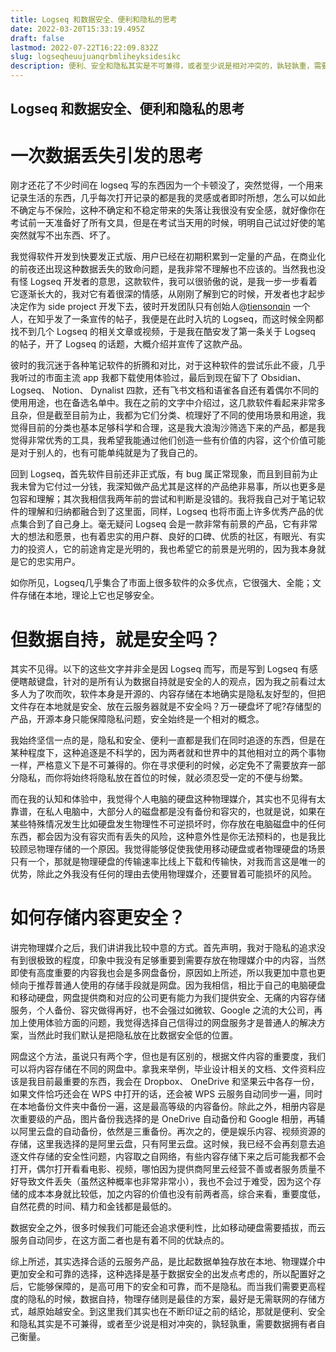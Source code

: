 ```yaml
---
title: Logseq 和数据安全、便利和隐私的思考
date: 2022-03-20T15:33:19.495Z
draft: false
lastmod: 2022-07-22T16:22:09.832Z
slug: logseqheuujuanqrbmliheyksidesikc
description: 便利、安全和隐私其实是不可兼得，或者至少说是相对冲突的，孰轻孰重，需要数据拥有者自己衡量。
---
```



## Logseq 和数据安全、便利和隐私的思考

# 一次数据丢失引发的思考

刚才还花了不少时间在 logseq 写的东西因为一个卡顿没了，突然觉得，一个用来记录生活的东西，几乎每次打开记录的都是我的灵感或者即时所想，怎么可以如此不确定与不保险，这种不确定和不稳定带来的失落让我很没有安全感，就好像你在考试前一天准备好了所有文具，但是在考试当天用的时候，明明自己试过好使的笔突然就写不出东西、坏了。

我觉得软件开发到快要发正式版、用户已经在初期积累到一定量的产品，在商业化的前夜还出现这种数据丢失的致命问题，是我非常不理解也不应该的。当然我也没有怪 Logseq 开发者的意思，这款软件，我可以很骄傲的说，是我一步一步看着它逐渐长大的，我对它有着很深的情感，从刚刚了解到它的时候，开发者也才起步决定作为 side project 开发下去，彼时开发团队只有创始人@[tiensonqin](https://twitter.com/tiensonqin) 一个人，在知乎发了一条宣传的帖子，我便是在此时入坑的 Logseq，而这时候全网都找不到几个 Logseq 的相关文章或视频，于是我在酷安发了第一条关于 Logseq 的帖子，开了 Logseq 的话题，大概介绍并宣传了这款产品。

彼时的我沉迷于各种笔记软件的折腾和对比，对于这种软件的尝试乐此不疲，几乎我听过的市面主流 app 我都下载使用体验过，最后到现在留下了 Obsidian、 Logseq、 Notion、 Dynalist 四款，还有飞书文档和语雀各自还有着偶尔不同的使用用途，也在备选名单中。我在之前的文字中介绍过，这几款软件看起来非常多且杂，但是截至目前为止，我都为它们分类、梳理好了不同的使用场景和用途，我觉得目前的分类也基本足够科学和合理，这是我大浪淘沙筛选下来的产品，都是我觉得非常优秀的工具，我希望我能通过他们创造一些有价值的内容，这个价值可能是对于别人的，也有可能单纯就是为了我自己的。

回到 Logseq，首先软件目前还非正式版，有 bug 属正常现象，而且到目前为止我未曾为它付过一分钱，我深知做产品尤其是这样的产品绝非易事，所以也更多是包容和理解；其次我相信我两年前的尝试和判断是没错的。我将我自己对于笔记软件的理解和归纳都融合到了这里面，同样，Logseq 也将市面上许多优秀产品的优点集合到了自己身上。毫无疑问 Logseq 会是一款非常有前景的产品，它有非常大的想法和愿景，也有着忠实的用户群、良好的口碑、优质的社区，有眼光、有实力的投资人，它的前途肯定是光明的，我也希望它的前景是光明的，因为我本身就是它的忠实用户。

如你所见，Logseq几乎集合了市面上很多软件的众多优点，它很强大、全能；文件存储在本地，理论上它也足够安全。


# 但数据自持，就是安全吗？

其实不见得。以下的这些文字并非全是因 Logseq 而写，而是写到 Logseq 有感便瞎敲键盘，针对的是所有认为数据自持就是安全的人的观点，因为我之前看过太多人为了吹而吹，软件本身是开源的、内容存储在本地确实是隐私友好型的，但把文件存在本地就是安全、放在云服务器就是不安全吗？万一硬盘坏了呢?存储型的产品，开源本身只能保障隐私问题，安全始终是一个相对的概念。

我始终坚信一点的是，隐私和安全、便利一直都是我们在同时追逐的东西，但是在某种程度下，这种追逐是不科学的，因为两者就和世界中的其他相对立的两个事物一样，严格意义下是不可兼得的。你在寻求便利的时候，必定免不了需要放弃一部分隐私，而你将始终将隐私放在首位的时候，就必须忍受一定的不便与纷繁。

而在我的认知和体验中，我觉得个人电脑的硬盘这种物理媒介，其实也不见得有太靠谱，在私人电脑中，大部分人的磁盘都是没有备份和容灾的，也就是说，如果在某些特殊情况发生比如硬盘发生物理性不可逆损坏时，你存放在电脑磁盘中的任何东西，都会因为没有容灾而有丢失的风险，这种意外性是你无法预料的，也是我比较顾忌物理存储的一个原因。我觉得能够促使我使用移动硬盘或者物理硬盘的场景只有一个，那就是物理硬盘的传输速率比线上下载和传输快，对我而言这是唯一的优势，除此之外我没有任何的理由去使用物理媒介，还要冒着可能损坏的风险。


# 如何存储内容更安全？

讲完物理媒介之后，我们讲讲我比较中意的方式。首先声明，我对于隐私的追求没有到很极致的程度，印象中我没有足够重要到需要存放在物理媒介中的内容，当然即使有高度重要的内容我也会是多网盘备份，原因如上所述，所以我更加中意也更倾向于推荐普通人使用的存储手段就是网盘。因为我相信，相比于自己的电脑硬盘和移动硬盘，网盘提供商和对应的公司更有能力为我们提供安全、无痛的内容存储服务，个人备份、容灾做得再好，也不会强过如微软、Google 之流的大公司，再加上使用体验方面的问题，我觉得选择自己信得过的网盘服务才是普通人的解决方案，当然此时我们默认是把隐私放在比数据安全低的位置。

网盘这个方法，虽说只有两个字，但也是有区别的，根据文件内容的重要度，我们可以将内容存储在不同的网盘中。拿我来举例，毕业设计相关的文档、文件资料应该是我目前最重要的东西，我会在 Dropbox、 OneDrive 和坚果云中各存一份，如果文件恰巧还会在 WPS 中打开的话，还会被 WPS 云服务自动同步一遍，同时在本地备份文件夹中备份一遍，这是最高等级的内容备份。除此之外，相册内容是次重要级的产品，图片备份我选择的是 OneDrive 自动备份和 Google 相册，再辅以阿里云盘的自动备份，依然是三重备份。再次之的，便是娱乐内容、视频资源的存储，这里我选择的是阿里云盘，只有阿里云盘。这时候，我已经不会再刻意去追逐文件存储的安全性问题，内容取之自网络，有些内容存储下来之后可能我都不会打开，偶尔打开看看电影、视频，哪怕因为提供商阿里云经营不善或者服务质量不好导致文件丢失（虽然这种概率也非常非常小），我也不会过于难受，因为这个存储的成本本身就比较低，加之内容的价值也没有前两者高，综合来看，重要度低，自然花费的时间、精力和金钱都是最低的。

数据安全之外，很多时候我们可能还会追求便利性，比如移动硬盘需要插拔，而云服务自动同步，在这方面二者也是有着不同的优缺点的。

综上所述，其实选择合适的云服务产品，是比起数据单独存放在本地、物理媒介中更加安全和可靠的选择，这种选择是基于数据安全的出发点考虑的，所以配置好之后，它能够保障的，是高可用下的安全和可靠，而不是隐私。而当我们需要更高程度的隐私的时候，数据自持，物理存储则是最佳的方案，最好是无需联网的存储方式，越原始越安全。到这里我们其实也在不断印证之前的结论，那就是便利、安全和隐私其实是不可兼得，或者至少说是相对冲突的，孰轻孰重，需要数据拥有者自己衡量。